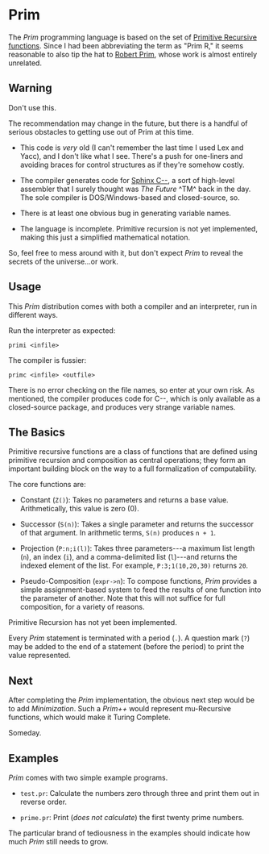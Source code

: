Prim
====

The _Prim_ programming language is based on the set of [Primitive Recursive functions](https://en.wikipedia.org/wiki/Primitive_recursive_function).  Since I had been abbreviating the term as "Prim R," it seems reasonable to also tip the hat to [Robert Prim](https://en.wikipedia.org/wiki/Robert_C._Prim), whose work is almost entirely unrelated.

Warning
-------

Don't use this.

The recommendation may change in the future, but there is a handful of serious obstacles to getting use out of Prim at this time.

 - This code is _very_ old (I can't remember the last time I used Lex and Yacc), and I don't like what I see.  There's a push for one-liners and avoiding braces for control structures as if they're somehow costly.

 - The compiler generates code for [Sphinx C--](http://www.goosee.com/cmm/), a sort of high-level assembler that I surely thought was _The Future_ ^TM^ back in the day.  The sole compiler is DOS/Windows-based and closed-source, so.

 - There is at least one obvious bug in generating variable names.

 - The language is incomplete.  Primitive recursion is not yet implemented, making this just a simplified mathematical notation.

So, feel free to mess around with it, but don't expect _Prim_ to reveal the secrets of the universe...or work.

Usage
-----

This _Prim_ distribution comes with both a compiler and an interpreter, run in different ways.

Run the interpreter as expected:

    primi <infile>

The compiler is fussier:

    primc <infile> <outfile>

There is no error checking on the file names, so enter at your own risk.  As mentioned, the compiler produces code for C--, which is only available as a closed-source package, and produces very strange variable names.

The Basics
----------

Primitive recursive functions are a class of functions that are defined using primitive recursion and composition as central operations; they form an important building block on the way to a full formalization of computability.

The core functions are:

 - Constant (`Z()`):  Takes no parameters and returns a base value.  Arithmetically, this value is zero (0).

 - Successor (`S(n)`):  Takes a single parameter and returns the successor of that argument.  In arithmetic terms, `S(n)` produces `n + 1`.

 - Projection (`P:n;i(l)`):  Takes three parameters---a maximum list length (`n`), an index (`i`), and a comma-delimited list (`l`)---and returns the indexed element of the list.  For example, `P:3;1(10,20,30)` returns `20`.

 - Pseudo-Composition (`expr->n`):  To compose functions, _Prim_ provides a simple assignment-based system to feed the results of one function into the parameter of another.  Note that this will not suffice for full composition, for a variety of reasons.

Primitive Recursion has not yet been implemented.

Every _Prim_ statement is terminated with a period (`.`).  A question mark (`?`) may be added to the end of a statement (before the period) to print the value represented.

Next
----

After completing the _Prim_ implementation, the obvious next step would be to add _Minimization_.  Such a _Prim++_ would represent mu-Recursive functions, which would make it Turing Complete.

Someday.

Examples
--------

_Prim_ comes with two simple example programs.

 - `test.pr`:  Calculate the numbers zero through three and print them out in reverse order.

 - `prime.pr`:  Print (_does not calculate_) the first twenty prime numbers.

The particular brand of tediousness in the examples should indicate how much _Prim_ still needs to grow.

